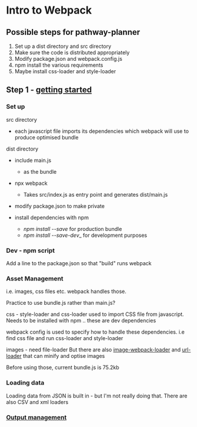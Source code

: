 # Intro to Webpack

## Possible steps for pathway-planner

1. Set up a dist directory and src directory
2. Make sure the code is distributed appropriately
3. Modify package.json and webpack.config.js
4. npm install the various requirements
5. Maybe install css-loader and style-loader

## Step 1 - [getting started](https://webpack.js.org/guides/getting-started/)

### Set up

src directory

- each javascript file imports its dependencies which webpack will use to produce optimised bundle

dist directory
- include main.js 
    - as the bundle

- npx webpack
  - Takes src/index.js as entry point and generates dist/main.js

- modify package.json to make private
- install dependencies with npm
    - _npm install --save_ for production bundle
    - _npm install --save-dev__ for development purposes

### Dev - npm script

Add a line to the package.json so that "build" runs webpack

### Asset Management

i.e. images, css files etc.  webpack handles those.  

Practice to use bundle.js rather than main.js?

css - style-loader and css-loader used to import CSS file from javascript.  Needs to be installed with npm .. these are dev dependencies

webpack config is used to specify how to handle these dependencies. i.e find css file and run css-loader and style-loader

images - need file-loader
But there are also [image-webpack-loader](https://github.com/tcoopman/image-webpack-loader) and [url-loader](https://webpack.js.org/loaders/url-loader/) that can minify and optise images

Before using those, current bundle.js is 75.2kb

### Loading data

Loading data from JSON is built in - but I'm not really doing that.  There are also CSV and xml loaders

### [Output management](https://webpack.js.org/guides/output-management/)